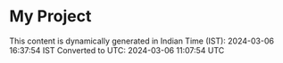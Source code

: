# My Project

This content is dynamically generated in Indian Time (IST): 2024-03-06 16:37:54 IST
Converted to UTC: 2024-03-06 11:07:54 UTC
